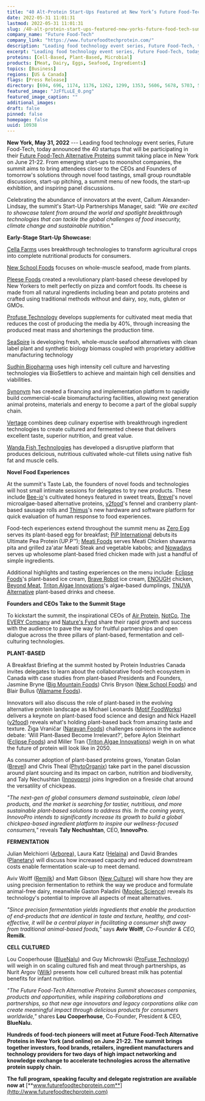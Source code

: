 ```yaml
---
title: "40 Alt-Protein Start-Ups Featured at New York’s Future Food-Tech Summit"
date: 2022-05-31 11:01:31
lastmod: 2022-05-31 11:01:31
slug: /40-alt-protein-start-ups-featured-new-yorks-future-food-tech-summit
company_name: "Future Food-Tech"
company_link: "https://www.futurefoodtechprotein.com/"
description: "Leading food technology event series, Future Food-Tech, today announced the 40 startups that will be participating in their Future Food-Tech Alternative Proteins summit taking place in New York on June 21-22."
excerpt: "Leading food technology event series, Future Food-Tech, today announced the 40 startups that will be participating in their Future Food-Tech Alternative Proteins summit taking place in New York on June 21-22."
proteins: [Cell-Based, Plant-Based, Microbial]
products: [Meat, Dairy, Eggs, Seafood, Ingredients]
topics: [Business]
regions: [US & Canada]
flags: [Press Release]
directory: [694, 696, 1174, 1176, 1262, 1299, 1353, 5606, 5678, 5703, 5797, 5800, 5829, 5837, 5861, 5865, 6782, 6832, 7022, 7110, 7933, 8844, 9427, 10387, 10918]
featured_image: "JzFfLuLE_0.png"
featured_image_caption: ""
additional_images:
draft: false
pinned: false
homepage: false
uuid: 10938
---
```

**New York, May 31, 2022** --- Leading food technology event series,
Future Food-Tech, today announced the 40 startups that will be
participating in their [Future Food-Tech Alternative
Proteins](https://www.futurefoodtechprotein.com/) summit taking place in
New York on June 21-22. From emerging start-ups to moonshot companies,
the summit aims to bring attendees closer to the CEOs and Founders of
tomorrow's solutions through novel food tastings, small group roundtable
discussions, start-up pitching, a summit menu of new foods, the start-up
exhibition, and inspiring panel discussions.

Celebrating the abundance of innovators at the event, Callum
Alexander-Lindsay, the summit\'s Start-Up Partnerships Manager, said:
*"We are excited to showcase talent from around the world and spotlight
breakthrough technologies that can tackle the global challenges of food
insecurity, climate change and sustainable nutrition."*

**Early-Stage Start-Up Showcase:**

[Cella Farms](https://www.cellafarms.com/) uses breakthrough
technologies to transform agricultural crops into complete nutritional
products for consumers.

[New School Foods](https://www.newschoolfoods.co/) focuses on
whole-muscle seafood, made from plants.

[Pleese Foods](https://www.pleesefoods.com/) created a revolutionary
plant-based cheese developed by New Yorkers to melt perfectly on pizza
and comfort foods. Its cheese is made from all natural ingredients
including bean and potato proteins and crafted using traditional methods
without and dairy, soy, nuts, gluten or GMOs.

[Profuse Technology](https://profuse-tech.com/) develops supplements for
cultivated meat media that reduces the cost of producing the media by
40%, through increasing the produced meat mass and shortenings the
production time.

[SeaSpire](http://seaspire.in/) is developing fresh, whole-muscle
seafood alternatives with clean label plant and synthetic biology
biomass coupled with proprietary additive manufacturing technology

[Sudhin Biopharma](http://www.sudhinbio.com/) uses high intensity cell
culture and harvesting technologies via BioSettlers to achieve and
maintain high cell densities and viabilities.

[Synonym](https://www.synonym.bio/) has created a financing and
implementation platform to rapidly build commercial-scale
biomanufacturing facilities, allowing next generation animal proteins,
materials and energy to become a part of the global supply chain.

[Vertage](https://www.vertagefoods.com/) combines deep culinary
expertise with breakthrough ingredient technologies to create cultured
and fermented cheese that delivers excellent taste, superior nutrition,
and great value.

[Wanda Fish Technologies](https://wandafish.com/) has developed a
disruptive platform that produces delicious, nutritious cultivated
whole-cut fillets using native fish fat and muscle cells.

**Novel Food Experiences**

At the summit's Taste Lab, the founders of novel foods and technologies
will host small intimate sessions for delegates to try new products.
These include [Bee-io](https://bee-io.com/)'s cultivated honeys featured
in sweet treats, [Brevel](https://brevel.co.il/)'s novel
microalgae-based alternative proteins, [v2food](https://v2food.com/)'s
fennel and cranberry plant-based sausage rolls and
[Thimus](https://thimus.com/en/home/)'s new hardware and software
platform for quick evaluation of human response to food experiences.

Food-tech experiences extend throughout the summit menu as [Zero
Egg](https://zeroegg.com/) serves its plant-based egg for breakfast;
[PiP International](https://www.pip-lethbridge.com/) debuts its Ultimate
Pea Protein (UP.P™); [Meati Foods](https://meati.com/) serves Meati
Chicken shawarma pita and grilled za'atar Meati Steak and vegetable
kabobs; and [Nowadays](https://eatnowadays.com/) serves up wholesome
plant-based fried chicken made with just a handful of simple
ingredients.

Additional highlights and tasting experiences on the menu include:
[Eclipse Foods](https://www.eclipsefoods.com/)'s plant-based ice cream,
[Brave Robot](https://braverobot.co/) ice cream,
[ENOUGH](https://www.enough-food.com/) chicken, [Beyond
Meat](https://www.beyondmeat.com/en-GB/), [Triton Algae
Innovations](https://www.tritonai.com/)'s algae-based dumplings, [TNUVA
Alternative](https://www.tnuva.com/) plant-based drinks and cheese.

**Founders and CEOs Take to the Summit Stage**

To kickstart the summit, the inspirational CEOs of [Air
Protein](https://www.airprotein.com/), [NotCo](https://notco.com/us/),
[The EVERY Company](https://theeverycompany.com/) and [Nature's
Fynd](https://www.naturesfynd.com/) share their rapid growth and success
with the audience to pave the way for fruitful partnerships and open
dialogue across the three pillars of plant-based, fermentation and
cell-culturing technologies.

**PLANT-BASED**

A Breakfast Briefing at the summit hosted by Protein Industries Canada
invites delegates to learn about the collaborative food-tech ecosystem
in Canada with case studies from plant-based Presidents and Founders,
Jasmine Bryne ([Big Mountain Foods](https://bigmountainfoods.com/))
Chris Bryson ([New School Foods](https://www.newschoolfoods.co/)) and
Blair Bullus ([Wamame Foods](https://mywaygu.com/)).

Innovators will also discuss the role of plant-based in the evolving
alternative protein landscape as Michael Leonards ([Motif
FoodWorks](https://madewithmotif.com/)) delivers a keynote on
plant-based food science and design and Nick Hazell
([v2food](https://www.v2food.com/)) reveals what's holding plant-based
back from amazing taste and texture. Žiga Vraničar ([Narayan
Foods](https://www.narayanfood.com/)) challenges opinions in the
audience debate: 'Will Plant-Based Become Irrelevant?', before Aylon
Steinhart ([Eclipse Foods](https://www.eclipsefoods.com/)) and Miller
Tran ([Triton Algae Innovations](https://www.tritonai.com/)) weigh in on
what the future of protein will look like in 2050.

As consumer adoption of plant-based proteins grows, Yonatan Golan
([Brevel](https://brevel.co.il/)) and Chris Theal
([PhytoOrganix](https://phytoorganixfoods.com/)) take part in the panel
discussion around plant sourcing and its impact on carbon, nutrition and
biodiversity, and Taly Nechushtan ([Innovopro](https://innovopro.com/))
joins Ingredion on a fireside chat around the versatility of chickpeas.

*\"The next-gen of global consumers demand sustainable, clean label
products, and the market is searching for tastier, nutritious, and more
sustainable plant-based solutions to address this. In the coming years,
InnovoPro intends to significantly increase its growth to build a global
chickpea-based ingredient platform to inspire our wellness-focused
consumers,\"* reveals **Taly** **Nechushtan**, CEO, **InnovoPro**.

**FERMENTATION**

Julian Melchiorri ([Arborea](http://arborea.io/)), Laura Katz
([Helaina](https://www.myhelaina.com/home)) and David Brandes
([Planetary](https://www.planetarygroup.ch/)) will discuss how increased
capacity and reduced downstream costs enable fermentation scale-up to
meet demand.

Aviv Wolff ([Remilk](https://www.remilk.com/)) and Matt Gibson ([New
Culture](https://www.newculturefood.com/)) will share how they are using
precision fermentation to rethink the way we produce and formulate
animal-free dairy, meanwhile Gaston Paladini ([Moolec
Science](https://www.moolecscience.com/)) reveals its technology's
potential to improve all aspects of meat alternatives.

*\"Since precision fermentation yields ingredients that enable the
production of end-products that are identical in taste and texture,
healthy, and cost-effective, it will be a central player in facilitating
a consumer shift away from traditional animal-based foods,\"* says
**Aviv** **Wolff**, *Co-Founder & CEO,* **Remilk**.

**CELL CULTURED**

Lou Cooperhouse ([BlueNalu](https://www.bluenalu.com/)) and Guy
Michrowski ([ProFuse Technology](https://profuse-tech.com/)) will weigh
in on scaling cultured fish and meat through partnerships, as Nurit
Argov ([Wilk](https://wilkismilk.com/)) presents how cell cultured
breast milk has potential benefits for infant nutrition.

*"The Future Food-Tech Alternative Proteins Summit showcases companies,
products and opportunities, while inspiring collaborations and
partnerships, so that new age innovators and legacy corporations alike
can create meaningful impact through delicious products for consumers
worldwide,"* shares **Lou** **Cooperhouse**, Co-Founder, President &
CEO, **BlueNalu.**

**Hundreds of food-tech pioneers will meet at Future Food-Tech
Alternative Proteins in New York (and online) on June 21-22. The summit
brings together investors, food brands, retailers, ingredient
manufacturers and technology providers for two days of high impact
networking and knowledge exchange to accelerate technologies across the
alternative protein supply chain.**

**The full program, speaking faculty and delegate registration are
available now at**
[**www.futurefoodtechprotein.com**](http://www.futurefoodtechprotein.com)
